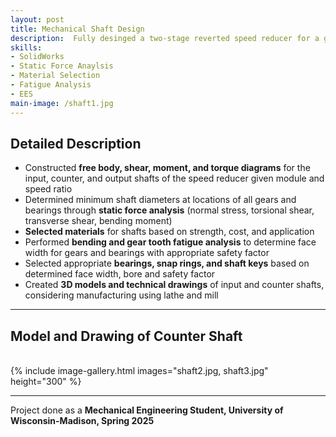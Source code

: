 ```yaml
---
layout: post
title: Mechanical Shaft Design
description:  Fully desinged a two-stage reverted speed reducer for a go-kart.
skills: 
- SolidWorks
- Static Force Anaylsis
- Material Selection
- Fatigue Analysis
- EES
main-image: /shaft1.jpg
---
```

## Detailed Description
- Constructed **free body, shear, moment, and torque diagrams** for the input, counter, and output shafts of the speed reducer given module and speed ratio
- Determined minimum shaft diameters at locations of all gears and bearings through **static force analysis** (normal stress, torsional shear, transverse shear, bending moment)
- **Selected materials** for shafts based on strength, cost, and application
- Performed **bending and gear tooth fatigue analysis** to determine face width for gears and bearings with appropriate safety factor
- Selected appropriate **bearings, snap rings, and shaft keys** based on determined face width, bore and safety factor
- Created **3D models and technical drawings** of input and counter shafts, considering manufacturing using lathe and mill

---

## Model and Drawing of Counter Shaft
<br>
{% include image-gallery.html images="shaft2.jpg, shaft3.jpg" height="300" %}
<br>

---

Project done as a **Mechanical Engineering Student, University of Wisconsin-Madison, Spring 2025**
